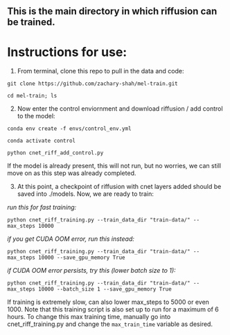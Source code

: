 ## This is the main directory in which riffusion can be trained.

# Instructions for use:

1. From terminal, clone this repo to pull in the data and code:

```git clone https://github.com/zachary-shah/mel-train.git``` 

```cd mel-train; ls```

2. Now enter the control enviornment and download riffusion / add control to the model:

```conda env create -f envs/control_env.yml```

```conda activate control```

```python cnet_riff_add_control.py```

If the model is already present, this will not run, but no worries, we can still move on as this step was already completed. 


3. At this point, a checkpoint of riffusion with cnet layers added should be saved into ./models. Now, we are ready to train: 

*run this for fast training:*

```python cnet_riff_training.py --train_data_dir "train-data/" --max_steps 10000```

*if you get CUDA OOM error, run this instead:*

```python cnet_riff_training.py --train_data_dir "train-data/" --max_steps 10000 --save_gpu_memory True```

*if CUDA OOM error persists, try this (lower batch size to 1):*

```python cnet_riff_training.py --train_data_dir "train-data/" --max_steps 10000 --batch_size 1 --save_gpu_memory True```

If training is extremely slow, can also lower max_steps to 5000 or even 1000. Note that this training script is also set up to run for a maximum of 6 hours. To change this max training time, manually go into cnet_riff_training.py and change the ```max_train_time``` variable as desired.

